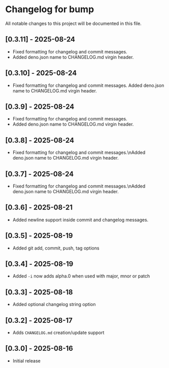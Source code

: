 # Changelog for bump

All notable changes to this project will be documented in this file.

## [0.3.11] - 2025-08-24

- Fixed formatting for changelog and commit messages.
- Added deno.json name to CHANGELOG.md virgin header.

## [0.3.10] - 2025-08-24

- Fixed formatting for changelog and commit messages.
Added deno.json name to CHANGELOG.md virgin header.

## [0.3.9] - 2025-08-24

- Fixed formatting for changelog and commit messages.
- Added deno.json name to CHANGELOG.md virgin header.

## [0.3.8] - 2025-08-24

- Fixed formatting for changelog and commit messages.\nAdded deno.json name to CHANGELOG.md virgin header.

## [0.3.7] - 2025-08-24

- Fixed formatting for changelog and commit messages.\nAdded deno.json name to CHANGELOG.md virgin header.

## [0.3.6] - 2025-08-21

- Added newline support inside commit and changelog messages.

## [0.3.5] - 2025-08-19

- Added git add, commit, push, tag options

## [0.3.4] - 2025-08-19

- Added `-i` now adds alpha.0 when used with major, mnor or patch

## [0.3.3] - 2025-08-18

- Added optional changelog string option

## [0.3.2] - 2025-08-17

- Adds `CHANGELOG.md` creation/update support

## [0.3.0] - 2025-08-16

- Initial release
